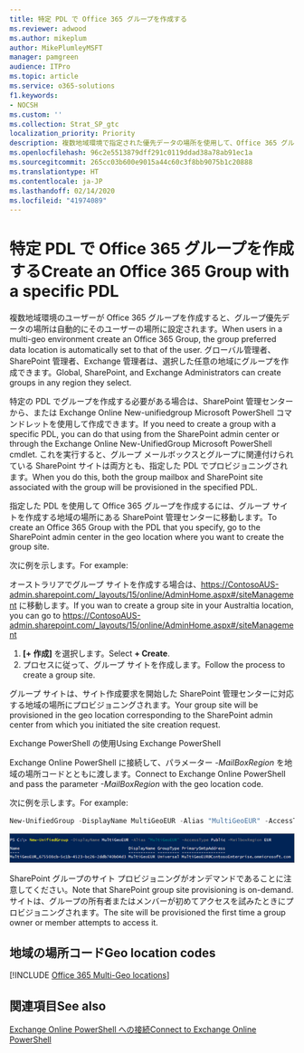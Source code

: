 ```yaml
---
title: 特定 PDL で Office 365 グループを作成する
ms.reviewer: adwood
ms.author: mikeplum
author: MikePlumleyMSFT
manager: pamgreen
audience: ITPro
ms.topic: article
ms.service: o365-solutions
f1.keywords:
- NOCSH
ms.custom: ''
ms.collection: Strat_SP_gtc
localization_priority: Priority
description: 複数地域環境で指定された優先データの場所を使用して、Office 365 グループを作成する方法について説明します。
ms.openlocfilehash: 96c2e5513879dff291c0119ddad38a78ab91ec1a
ms.sourcegitcommit: 265cc03b600e9015a44c60c3f8bb9075b1c20888
ms.translationtype: HT
ms.contentlocale: ja-JP
ms.lasthandoff: 02/14/2020
ms.locfileid: "41974089"
---
```

# <a name="create-an-office-365-group-with-a-specific-pdl"></a><span data-ttu-id="50a39-103">特定 PDL で Office 365 グループを作成する</span><span class="sxs-lookup"><span data-stu-id="50a39-103">Create an Office 365 Group with a specific PDL</span></span>

<span data-ttu-id="50a39-104">複数地域環境のユーザーが Office 365 グループを作成すると、グループ優先データの場所は自動的にそのユーザーの場所に設定されます。</span><span class="sxs-lookup"><span data-stu-id="50a39-104">When users in a multi-geo environment create an Office 365 Group, the group preferred data location is automatically set to that of the user.</span></span> <span data-ttu-id="50a39-105">グローバル管理者、SharePoint 管理者、Exchange 管理者は、選択した任意の地域にグループを作成できます。</span><span class="sxs-lookup"><span data-stu-id="50a39-105">Global, SharePoint, and Exchange Administrators can create groups in any region they select.</span></span> 

<span data-ttu-id="50a39-106">特定の PDL でグループを作成する必要がある場合は、SharePoint 管理センターから、または Exchange Online New-unifiedgroup Microsoft PowerShell コマンドレットを使用して作成できます。</span><span class="sxs-lookup"><span data-stu-id="50a39-106">If you need to create a group with a specific PDL, you can do that using from the SharePoint admin center or through the Exchange Online New-UnifiedGroup Microsoft PowerShell cmdlet.</span></span> <span data-ttu-id="50a39-107">これを実行すると、グループ メールボックスとグループに関連付けられている SharePoint サイトは両方とも、指定した PDL でプロビジョニングされます。</span><span class="sxs-lookup"><span data-stu-id="50a39-107">When you do this, both the group mailbox and SharePoint site associated with the group will be provisioned in the specified PDL.</span></span>

<span data-ttu-id="50a39-108">指定した PDL を使用して Office 365 グループを作成するには、グループ サイトを作成する地域の場所にある SharePoint 管理センターに移動します。</span><span class="sxs-lookup"><span data-stu-id="50a39-108">To create an Office 365 Group with the PDL that you specify, go to the SharePoint admin center in the geo location where you want to create the group site.</span></span>

<span data-ttu-id="50a39-109">次に例を示します。</span><span class="sxs-lookup"><span data-stu-id="50a39-109">For example:</span></span>

<span data-ttu-id="50a39-110">オーストラリアでグループ サイトを作成する場合は、https://ContosoAUS-admin.sharepoint.com/_layouts/15/online/AdminHome.aspx#/siteManagement に移動します。</span><span class="sxs-lookup"><span data-stu-id="50a39-110">If you wan to create a group site in your Australtia location, you can go to https://ContosoAUS-admin.sharepoint.com/_layouts/15/online/AdminHome.aspx#/siteManagement</span></span>

1. <span data-ttu-id="50a39-111">**[+ 作成]** を選択します。</span><span class="sxs-lookup"><span data-stu-id="50a39-111">Select **+ Create**.</span></span>
2. <span data-ttu-id="50a39-112">プロセスに従って、グループ サイトを作成します。</span><span class="sxs-lookup"><span data-stu-id="50a39-112">Follow the process to create a group site.</span></span>

<span data-ttu-id="50a39-113">グループ サイトは、サイト作成要求を開始した SharePoint 管理センターに対応する地域の場所にプロビジョニングされます。</span><span class="sxs-lookup"><span data-stu-id="50a39-113">Your group site will be provisioned in the geo location corresponding to the SharePoint admin center from which you initiated the site creation request.</span></span> 

<span data-ttu-id="50a39-114">Exchange PowerShell の使用</span><span class="sxs-lookup"><span data-stu-id="50a39-114">Using Exchange PowerShell</span></span> 

<span data-ttu-id="50a39-115">Exchange Online PowerShell に接続して、パラメーター *-MailBoxRegion* を地域の場所コードとともに渡します。</span><span class="sxs-lookup"><span data-stu-id="50a39-115">Connect to Exchange Online PowerShell and pass the parameter *-MailBoxRegion* with the geo location code.</span></span>

<span data-ttu-id="50a39-116">次に例を示します。</span><span class="sxs-lookup"><span data-stu-id="50a39-116">For example:</span></span> 

```PowerShell
New-UnifiedGroup -DisplayName MultiGeoEUR -Alias "MultiGeoEUR" -AccessType Public -MailboxRegion EUR 
```

![構文を使用した New-UnifiedGroup PowerShell コマンドレットのスクリーンショット](media/multi-geo-new-group-with-pdl-powershell.png)

<span data-ttu-id="50a39-118">SharePoint グループのサイト プロビジョニングがオンデマンドであることに注意してください。</span><span class="sxs-lookup"><span data-stu-id="50a39-118">Note that SharePoint group site provisioning is on-demand.</span></span> <span data-ttu-id="50a39-119">サイトは、グループの所有者またはメンバーが初めてアクセスを試みたときにプロビジョニングされます。</span><span class="sxs-lookup"><span data-stu-id="50a39-119">The site will be provisioned the first time a group owner or member attempts to access it.</span></span>

## <a name="geo-location-codes"></a><span data-ttu-id="50a39-120">地域の場所コード</span><span class="sxs-lookup"><span data-stu-id="50a39-120">Geo location codes</span></span>

[!INCLUDE [Office 365 Multi-Geo locations](includes/office-365-multi-geo-locations.md)]

## <a name="see-also"></a><span data-ttu-id="50a39-121">関連項目</span><span class="sxs-lookup"><span data-stu-id="50a39-121">See also</span></span>

[<span data-ttu-id="50a39-122">Exchange Online PowerShell への接続</span><span class="sxs-lookup"><span data-stu-id="50a39-122">Connect to Exchange Online PowerShell</span></span>](https://docs.microsoft.com/powershell/exchange/exchange-online/connect-to-exchange-online-powershell/connect-to-exchange-online-powershell)

